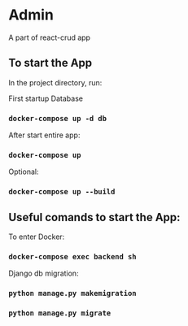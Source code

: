 # Admin
A part of react-crud app

## To start the App

In the project directory, run:

First startup Database
### `docker-compose up -d db`

After start entire app:
### `docker-compose up`


Optional:
### `docker-compose up --build`

## Useful comands to start the App:

To enter Docker:
### `docker-compose exec backend sh`

Django db migration:

### `python manage.py makemigration`
### `python manage.py migrate`
